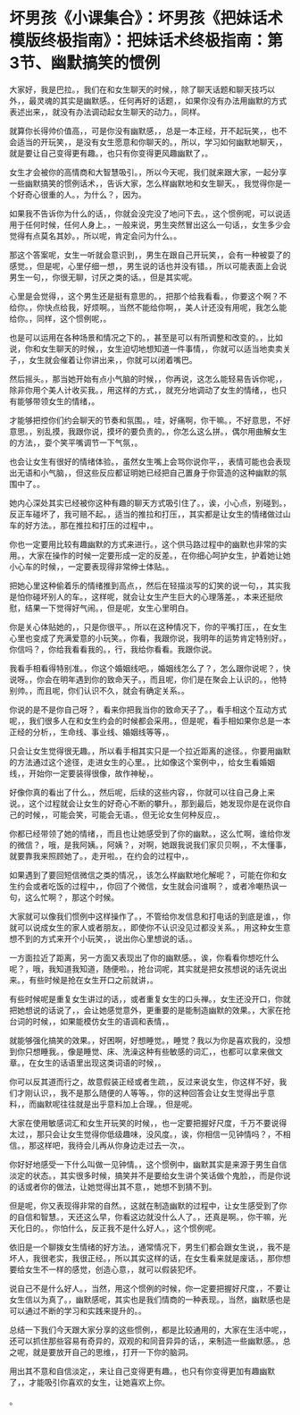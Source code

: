 # 坏男孩《小课集合》：坏男孩《把妹话术模版终极指南》：把妹话术终极指南：第3节、幽默搞笑的惯例

大家好，我是巴拉。，我们在和女生聊天的时候，，除了聊天话题和聊天技巧以外，，最灵魂的其实是幽默感。，任何再好的话题，，如果你没有办法用幽默的方式表述出来，，就没有办法调动起女生聊天的动力。，同样。

就算你长得帅价值高，，可是你没有幽默感，，总是一本正经，开不起玩笑，，也不会适当的开玩笑，，是没有女生愿意和你聊天的。，所以，学习如何幽默地聊天，，就是要让自己变得更有趣。，也只有你变得更风趣幽默了，。

女生才会被你的高情商和大智慧吸引。，所以今天呢，我们就来跟大家，一起分享一些幽默搞笑的惯例话术，，告诉大家，怎么样幽默地和女生聊天。，我觉得你是一个好奇心很重的人。，为什么？，因为。

如果我不告诉你为什么的话，，你就会没完没了地问下去。，这个惯例呢，可以说适用于任何时候，任何人身上。，一般来说，男生突然冒出这么一句话，，女生多少会觉得有点莫名其妙。，所以呢，肯定会问为什么。。

那这个答案呢，女生一听就会意识到，，男生在跟自己开玩笑，，会有一种被耍了的感觉。，但是呢，心里仔细一想，，男生说的话也并没有错。，所以可能表面上会说男生一句，，你很无聊，讨厌之类的话。，但是其实呢。

心里是会觉得，，这个男生还是挺有意思的。，把那个给我看看。，你要这个啊？不给你。，你快点给我，好烦啊。，当然不能给你啊，，美人计还没有用呢，我怎么能给你。，同样，这个惯例呢，。

也是可以运用在各种场景和情况之下的。，甚至是可以有所调整和改变的。，比如说，你和女生聊天的时候，，女生迫切地想知道一件事情，，你就可以适当地卖卖关子，，女生就会催着让你讲出来，，你就可以闭着嘴巴。

然后摇头。，那当她开始有点小气脑的时候，，你再说，这怎么能轻易告诉你呢，，除非你用个美人计收买我。，用这样的方式，，就充分地调动了女生的情绪，，也只有能够带领女生的情绪，。

才能够把控你们约会聊天的节奏和氛围。，哇，好痛啊，你干嘛。，不好意思，不好意思。，别乱摸，我跟你说，摸坏的要负责的。，你怎么这么拼。，偶尔用曲解女生的方法，，耍个笑平嘴调节一下气氛，。

也会让女生有很好的情绪体验。，虽然女生嘴上会骂你说你平，，表情可能也会表现出无语和小气脑，，但这些反应都证明她已经把自己置身于你营造的这种幽默的氛围中了。。

她内心深处其实已经被你这种有趣的聊天方式吸引住了。，诶，小心点，别碰到。，反正车碰坏了，我可赔不起。，适当的推拉和打压，，其实都是让女生的情绪做过山车的好方法。，那在推拉和打压的过程中，。

你也一定要用比较有趣幽默的方式来进行。，这个供马路过程中的幽默也非常的实用。，大家在操作的时候一定要形成一定的反差。，在你细心呵护女生，护着她让她小心车的时候，，一定要表现得非常绅士体贴。。

把她心里这种偷着乐的情绪推到高点，，然后在轻描淡写的幻笑的说一句，，其实我是怕你碰坏别人的车。，这样呢，就会让女生产生巨大的心理落差。，本来还挺欣慰，结果一下觉得好气闹。，但是呢，女生心里明白。

你是关心体贴她的，，只是你很平。，所以在这种情况下，你的平嘴打压，，在女生心里也变成了充满爱意的小玩笑。，你看，我跟你说，我明年的运势肯定特别好。，你信吗？，你给我看看我的。，行，我给你看看。我跟你说。

我看手相看得特别准。，你这个婚姻线吧。，婚姻线怎么了？，怎么跟你说呢？，快说呀。，你会在明年遇到你的致命天子。，而且呢，你们是在聚会上认识的。，他特别帅。，而且呢，你们认识不久，就会有确定关系。。

你说的是不是你自己呀？，看来你把我当你的致命天子了。，看手相这个互动方式呢，，我们很多人在和女生约会的时候都会采用。，但是呢，看手相如果你总是一本正经的分析，，生命线、事业线、婚姻线等等，。

只会让女生觉得很无趣。，所以看手相其实只是一个拉近距离的途径。，你要用幽默的方法通过这个途径，走进女生的心里。，比如像这个案例中，，给女生看婚姻线，，开始你一定要装得很像，故作神秘，。

好像你真的看出了什么。，然后呢，后续的这些内容，，你就可以往自己身上来说。，这个过程就会让女生的好奇心不断的攀升。，那到最后，她发现你是在说你自己的时候，，可能会笑，可能会无语。，但无论女生何种反应，。

你都已经带领了她的情绪，，而且也让她感受到了你的幽默。，这么忙啊，谁给你发的微信？，哦，是我阿姨。，阿姨？，对啊，她跟我说我们家贝贝啊，，不太懂事，就要靠我来照顾她了。，走开啦。，在约会的过程中，。

如果遇到了要回短信微信之类的情况，，该怎么样幽默地化解呢？，可能在你和女生约会或者吃饭的过程中，，你回了个微信，女生就会问谁啊？，或者冷嘲热讽一句，这么忙啊？，那这个时候。

大家就可以像我们惯例中这样操作了。，不管给你发信息和打电话的到底是谁，，你就可以说成女生的家人或者朋友。，即使你不认识没见过都没关系。，用这种女生意想不到的方式来开个小玩笑，，说出你心里想说的话。。

一方面拉近了距离，另一方面又表现出了你的幽默感。，诶，你看看你想吃什么呢？，哦，我知道我知道，随便啦。，抢台词呢，其实就是把女孩想说的话先说出来。，有些时候是抢在女生开口之前就讲，。

有些时候呢是重复女生讲过的话，，或者重复女生的口头禅。，女生还没开口，你就把她想说的话说了，，会让她感觉意外，更重要的是能制造幽默的效果。，大家在抢台词的时候，，如果能模仿女生的语调和表情，。

就能够强化搞笑的效果。，好困啊，好想睡觉。，睡觉？我以为你是喜欢我的，没想到你只想睡我。，像是睡觉、床、洗澡这种有些敏感的词汇，，也都可以拿来做文章。，在女生的话语里出现这类词语的时候，。

你可以反其道而行之，故意假装正经或者生疏，，反过来说女生，你这样不好，我们才刚认识，，我不是那么随便的人等等。，你的这种回答会让女生觉得出乎意料，，而幽默呢往往就是出乎意料加上合理。，但是呢。

大家在使用敏感词汇和女生开玩笑的时候，，也一定要把握好尺度，千万不要说得太过，，那只会让女生觉得你低级趣味，没风度。，诶，你相信一见钟情吗？，不相信。，那这样吧，我待会儿再从你身边走过去一次，。

你好好地感受一下什么叫做一见钟情。，这个惯例中，幽默其实是来源于男生自信淡定的状态。，其实很多时候，搞笑并不是要给女生讲个笑话做个鬼脸，，而是你说的话或者你的做法，让她觉得出其不意，，她想不到猜不到。

但是呢，你又表现得非常的自然。，这就在制造幽默的过程中，让女生感受到了你的自信和智慧。，天还这么早，你看这边就没什么人了。，还真是啊。，你干嘛，光天化日的。，你怕什么，反正我不是什么好人。，这个惯例呢。

依旧是一个聊拨女生情绪的好方法。，通常情况下，男生们都会跟女生说，，我不是坏人，我很老实，我很正经。，所以其实这样的话，在女生看来就是废话。，那你想要给女生不一样的感觉，创造心意，，就可以假装犯坏。

说自己不是什么好人。，当然，用这个惯例的时候，你一定要把握好尺度，，不要让女生信以为真了。，幽默感呢，其实也是我们情商的一种表现。，当然，幽默感也是可以通过不断的学习和实践来提升的。。

总结一下我们今天跟大家分享的这些惯例，，都是比较通用的，大家在生活中呢，，还可以抓住那些容易有奇异的，双观的和同音异异的话，，来制造一些幽默感。，总之呢，就是要放开自己的思维，，打开一下你的脑洞。

用出其不意和自信淡定，，来让自己变得更有趣。，也只有你变得更加有趣幽默了，，才能吸引你喜欢的女生，让她喜欢上你。

。